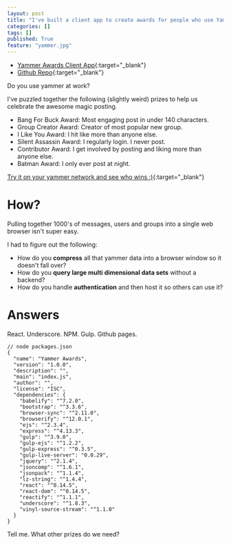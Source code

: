```yaml
---
layout: post
title: "I've built a client app to create awards for people who use Yammer in weird and wonder ways. Try it."
categories: []
tags: []
published: True
feature: "yammer.jpg"
---
```


- [Yammer Awards Client App](kahneraja.com/YammerAwards/dist){:target="_blank"}
- [Github Repo](https://github.com/kahneraja/YammerAwards){:target="_blank"}

Do you use yammer at work?

I've puzzled together the following (slightly weird) prizes to help us celebrate the awesome magic posting.

- Bang For Buck Award: Most engaging post in under 140 characters.
- Group Creator Award: Creator of most popular new group.
- I Like You Award: I hit like more than anyone else.
- Silent Assassin Award: I regularly login. I never post.
- Contributor Award: I get involved by posting and liking more than anyone else.
- Batman Award: I only ever post at night.

[Try it on your yammer network and see who wins :)](kahneraja.com/YammerAwards/dist){:target="_blank"}

# How?

Pulling together 1000's of messages, users and groups into a single web browser isn't super easy.

I had to figure out the following:

- How do you **compress** all that yammer data into a browser window so it doesn't fall over?
- How do you **query large multi dimensional data sets** without a backend?
- How do you handle **authentication** and then host it so others can use it?

# Answers

React. Underscore. NPM. Gulp. Github pages.

	// node packages.json
	{
	  "name": "Yammer Awards",
	  "version": "1.0.0",
	  "description": "",
	  "main": "index.js",
	  "author": "",
	  "license": "ISC",
	  "dependencies": {
	    "babelify": "^7.2.0",
	    "bootstrap": "^3.3.6",
	    "browser-sync": "^2.11.0",
	    "browserify": "^12.0.1",
	    "ejs": "^2.3.4",
	    "express": "^4.13.3",
	    "gulp": "^3.9.0",
	    "gulp-ejs": "^1.2.2",
	    "gulp-express": "^0.3.5",
	    "gulp-live-server": "0.0.29",
	    "jquery": "^2.1.4",
	    "jsoncomp": "^1.6.1",
	    "jsonpack": "^1.1.4",
	    "lz-string": "^1.4.4",
	    "react": "^0.14.5",
	    "react-dom": "^0.14.5",
	    "reactify": "^1.1.1",
	    "underscore": "^1.8.3",
	    "vinyl-source-stream": "^1.1.0"
	  }
	}

Tell me. What other prizes do we need?
